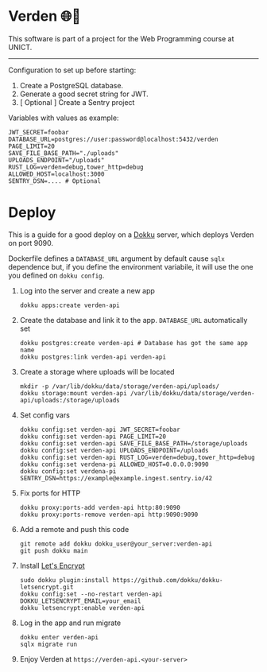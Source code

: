 # Verden 🌐🎨

This software is part of a project for the Web Programming course at UNICT.

---

Configuration to set up before starting:

1. Create a PostgreSQL database.
2. Generate a good secret string for JWT.
3. [ Optional ] Create a Sentry project

Variables with values as example:

```
JWT_SECRET=foobar
DATABASE_URL=postgres://user:password@localhost:5432/verden
PAGE_LIMIT=20
SAVE_FILE_BASE_PATH="./uploads"
UPLOADS_ENDPOINT="/uploads"
RUST_LOG=verden=debug,tower_http=debug
ALLOWED_HOST=localhost:3000
SENTRY_DSN=.... # Optional
```

# Deploy

This is a guide for a good deploy on a [Dokku](https://dokku.me) server, which
deploys Verden on port 9090.

Dockerfile defines a `DATABASE_URL` argument by default cause `sqlx` dependence
but, if you define the environment variabile, it will use the one you defined on
`dokku config`.

1. Log into the server and create a new app
   ```
   dokku apps:create verden-api
   ```
2. Create the database and link it to the app. `DATABASE_URL` automatically set
   ```
   dokku postgres:create verden-api # Database has got the same app name
   dokku postgres:link verden-api verden-api
   ```
3. Create a storage where uploads will be located
   ```
   mkdir -p /var/lib/dokku/data/storage/verden-api/uploads/
   dokku storage:mount verden-api /var/lib/dokku/data/storage/verden-api/uploads:/storage/uploads
   ```
4. Set config vars
   ```
   dokku config:set verden-api JWT_SECRET=foobar
   dokku config:set verden-api PAGE_LIMIT=20
   dokku config:set verden-api SAVE_FILE_BASE_PATH=/storage/uploads
   dokku config:set verden-api UPLOADS_ENDPOINT=/uploads
   dokku config:set verden-api RUST_LOG=verden=debug,tower_http=debug
   dokku config:set verdena-pi ALLOWED_HOST=0.0.0.0:9090
   dokku config:set verdena-pi SENTRY_DSN=https://example@example.ingest.sentry.io/42
   ```
5. Fix ports for HTTP
   ```
   dokku proxy:ports-add verden-api http:80:9090
   dokku proxy:ports-remove verden-api http:9090:9090
   ```
6. Add a remote and push this code
   ```
   git remote add dokku dokku_user@your_server:verden-api
   git push dokku main
   ```
7. Install [Let's Encrypt](https://github.com/dokku/dokku-letsencrypt)
   ```
   sudo dokku plugin:install https://github.com/dokku/dokku-letsencrypt.git
   dokku config:set --no-restart verden-api DOKKU_LETSENCRYPT_EMAIL=your_email
   dokku letsencrypt:enable verden-api
   ```
8. Log in the app and run migrate
   ```
   dokku enter verden-api
   sqlx migrate run
   ```
9. Enjoy Verden at `https://verden-api.<your-server>`

